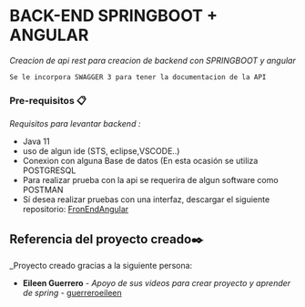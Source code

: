 # BACK-END SPRINGBOOT + ANGULAR

_Creacion de api rest para creacion de backend con SPRINGBOOT y angular_ 

```
Se le incorpora SWAGGER 3 para tener la documentacion de la API 
```

### Pre-requisitos 📋

_Requisitos para levantar backend :_


* Java 11
* uso de algun ide (STS, eclipse,VSCODE..)
* Conexion con alguna Base de datos (En esta ocasión se utiliza POSTGRESQL
* Para realizar prueba con la api se requerira de algun software como POSTMAN
* Sí desea realizar pruebas con una interfaz, descargar el siguiente repositorio: [FronEndAngular](https://github.com/Dancort1995x/front-end-AngularSpring)


## Referencia del proyecto creado✒️

_Proyecto creado gracias a la siguiente persona: 

* **Eileen Guerrero** - *Apoyo de sus videos para crear proyecto y aprender de spring* - [guerreroeileen](https://github.com/guerreroeileen)
